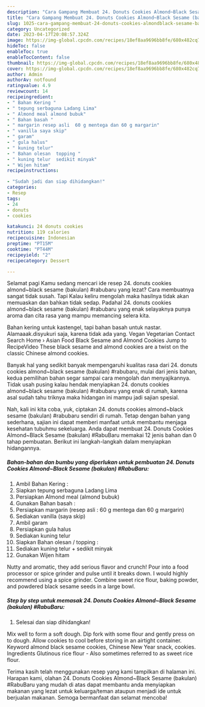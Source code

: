 ```yaml
---
description: "Cara Gampang Membuat 24. Donuts Cookies Almond~Black Sesame (bakulan) #RabuBaru yang Lezat"
title: "Cara Gampang Membuat 24. Donuts Cookies Almond~Black Sesame (bakulan) #RabuBaru yang Lezat"
slug: 1025-cara-gampang-membuat-24-donuts-cookies-almondblack-sesame-bakulan-rabubaru-yang-lezat
category: Uncategorized
date: 2023-04-17T20:08:57.324Z
image: https://img-global.cpcdn.com/recipes/18ef8aa9696bb8fe/680x482cq70/24-donuts-cookies-almondblack-sesame-bakulan-rabubaru-foto-resep-utama.jpg
hideToc: false
enableToc: true
enableTocContent: false
thumbnail: https://img-global.cpcdn.com/recipes/18ef8aa9696bb8fe/680x482cq70/24-donuts-cookies-almondblack-sesame-bakulan-rabubaru-foto-resep-utama.jpg
cover: https://img-global.cpcdn.com/recipes/18ef8aa9696bb8fe/680x482cq70/24-donuts-cookies-almondblack-sesame-bakulan-rabubaru-foto-resep-utama.jpg
author: Admin
authorAv: notfound
ratingvalue: 4.9
reviewcount: 14
recipeingredient:
- " Bahan Kering "
- " tepung serbaguna Ladang Lima"
- " Almond meal almond bubuk"
- " Bahan basah "
- " margarin resep asli  60 g mentega dan 60 g margarin"
- " vanilla saya skip"
- " garam"
- " gula halus"
- " kuning telur"
- " Bahan olesan  topping "
- " kuning telur  sedikit minyak"
- " Wijen hitam"
recipeinstructions:

- "Sudah jadi dan siap dihidangkan!"
categories:
- Resep
tags:
- 24
- donuts
- cookies

katakunci: 24 donuts cookies 
nutrition: 119 calories
recipecuisine: Indonesian
preptime: "PT15M"
cooktime: "PT44M"
recipeyield: "2"
recipecategory: Dessert

---
```



Selamat pagi Kamu sedang mencari ide resep 24. donuts cookies almond~black sesame (bakulan) #rabubaru yang lezat? Cara membuatnya sangat tidak susah. Tapi Kalau keliru mengolah maka hasilnya tidak akan memuaskan dan bahkan tidak sedap. Padahal 24. donuts cookies almond~black sesame (bakulan) #rabubaru yang enak selayaknya punya aroma dan cita rasa yang mampu memancing selera kita.


Bahan kering untuk kastengel, tapi bahan basah untuk nastar. Alamaaak.disyukuri saja, karena tidak ada yang. Vegan Vegetarian Contact Search Home › Asian Food Black Sesame and Almond Cookies Jump to RecipeVideo These black sesame and almond cookies are a twist on the classic Chinese almond cookies.

Banyak hal yang sedikit banyak mempengaruhi kualitas rasa dari 24. donuts cookies almond~black sesame (bakulan) #rabubaru, mulai dari jenis bahan, kedua pemilihan bahan segar sampai cara mengolah dan menyajikannya. Tidak usah pusing kalau hendak menyiapkan 24. donuts cookies almond~black sesame (bakulan) #rabubaru yang enak di rumah, karena asal sudah tahu triknya maka hidangan ini mampu jadi sajian spesial.


Nah, kali ini kita coba, yuk, ciptakan 24. donuts cookies almond~black sesame (bakulan) #rabubaru sendiri di rumah. Tetap dengan bahan yang sederhana, sajian ini dapat memberi manfaat untuk membantu menjaga kesehatan tubuhmu sekeluarga. Anda dapat membuat 24. Donuts Cookies Almond~Black Sesame (bakulan) #RabuBaru memakai 12 jenis bahan dan 0 tahap pembuatan. Berikut ini langkah-langkah dalam menyiapkan hidangannya.

<!--inarticleads1-->

##### Bahan-bahan dan bumbu yang diperlukan untuk pembuatan 24. Donuts Cookies Almond~Black Sesame (bakulan) #RabuBaru:

1. Ambil  Bahan Kering :
1. Siapkan  tepung serbaguna Ladang Lima
1. Persiapkan  Almond meal (almond bubuk)
1. Gunakan  Bahan basah :
1. Persiapkan  margarin (resep asli : 60 g mentega dan 60 g margarin)
1. Sediakan  vanilla (saya skip)
1. Ambil  garam
1. Persiapkan  gula halus
1. Sediakan  kuning telur
1. Siapkan  Bahan olesan / topping :
1. Sediakan  kuning telur + sedikit minyak
1. Gunakan  Wijen hitam


Nutty and aromatic, they add serious flavor and crunch! Pour into a food processor or spice grinder and pulse until it breaks down. I would highly recommend using a spice grinder. Combine sweet rice flour, baking powder, and powdered black sesame seeds in a large bowl. 

<!--inarticleads2-->

##### Step by step untuk memasak 24. Donuts Cookies Almond~Black Sesame (bakulan) #RabuBaru:


1. Selesai dan siap dihidangkan!

Mix well to form a soft dough. Dip fork with some flour and gently press on to dough. Allow cookies to cool before storing in an airtight container. Keyword almond black sesame cookies, Chinese New Year snack, cookies. Ingredients Glutinous rice flour - Also sometimes referred to as sweet rice flour. 

Terima kasih telah menggunakan resep yang kami tampilkan di halaman ini. Harapan kami, olahan 24. Donuts Cookies Almond~Black Sesame (bakulan) #RabuBaru yang mudah di atas dapat membantu anda menyiapkan makanan yang lezat untuk keluarga/teman ataupun menjadi ide untuk berjualan makanan. Semoga bermanfaat dan selamat mencoba!
